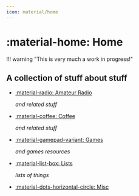 ```yaml
---
icon: material/home
---
```


# :material-home: Home

!!! warning "This is very much a work in progress!"

## A collection of stuff about stuff

<div class="grid cards" markdown>

- [:material-radio: Amateur Radio](amateur_radio/index.md)

    *and related stuff*

- [:material-coffee: Coffee](coffee/index.md)

    *and related stuff*

- [:material-gamepad-variant: Games](games/index.md)

    *and games resources*

- [:material-list-box: Lists](lists/index.md)

    *lists of things*

- [:material-dots-horizontal-circle: Misc](misc/index.md)

</div>
